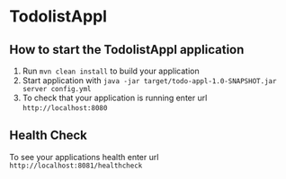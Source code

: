 # TodolistAppl

How to start the TodolistAppl application
---

1. Run `mvn clean install` to build your application
1. Start application with `java -jar target/todo-appl-1.0-SNAPSHOT.jar server config.yml`
1. To check that your application is running enter url `http://localhost:8080`

Health Check
---

To see your applications health enter url `http://localhost:8081/healthcheck`
